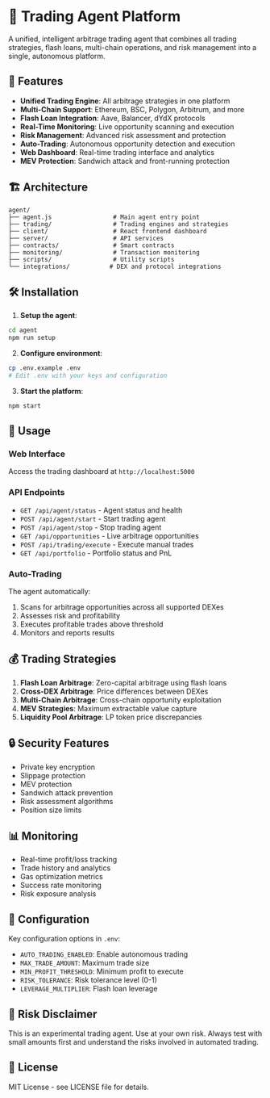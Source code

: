
# 🤖 Trading Agent Platform

A unified, intelligent arbitrage trading agent that combines all trading strategies, flash loans, multi-chain operations, and risk management into a single, autonomous platform.

## 🚀 Features

- **Unified Trading Engine**: All arbitrage strategies in one platform
- **Multi-Chain Support**: Ethereum, BSC, Polygon, Arbitrum, and more
- **Flash Loan Integration**: Aave, Balancer, dYdX protocols
- **Real-Time Monitoring**: Live opportunity scanning and execution
- **Risk Management**: Advanced risk assessment and protection
- **Auto-Trading**: Autonomous opportunity detection and execution
- **Web Dashboard**: Real-time trading interface and analytics
- **MEV Protection**: Sandwich attack and front-running protection

## 🏗️ Architecture

```
agent/
├── agent.js                 # Main agent entry point
├── trading/                 # Trading engines and strategies
├── client/                  # React frontend dashboard
├── server/                  # API services
├── contracts/               # Smart contracts
├── monitoring/              # Transaction monitoring
├── scripts/                 # Utility scripts
└── integrations/           # DEX and protocol integrations
```

## 🛠️ Installation

1. **Setup the agent**:
```bash
cd agent
npm run setup
```

2. **Configure environment**:
```bash
cp .env.example .env
# Edit .env with your keys and configuration
```

3. **Start the platform**:
```bash
npm start
```

## 🎯 Usage

### Web Interface
Access the trading dashboard at `http://localhost:5000`

### API Endpoints

- `GET /api/agent/status` - Agent status and health
- `POST /api/agent/start` - Start trading agent
- `POST /api/agent/stop` - Stop trading agent
- `GET /api/opportunities` - Live arbitrage opportunities
- `POST /api/trading/execute` - Execute manual trades
- `GET /api/portfolio` - Portfolio status and PnL

### Auto-Trading

The agent automatically:
1. Scans for arbitrage opportunities across all supported DEXes
2. Assesses risk and profitability
3. Executes profitable trades above threshold
4. Monitors and reports results

## 💰 Trading Strategies

1. **Flash Loan Arbitrage**: Zero-capital arbitrage using flash loans
2. **Cross-DEX Arbitrage**: Price differences between DEXes
3. **Multi-Chain Arbitrage**: Cross-chain opportunity exploitation
4. **MEV Strategies**: Maximum extractable value capture
5. **Liquidity Pool Arbitrage**: LP token price discrepancies

## 🔒 Security Features

- Private key encryption
- Slippage protection
- MEV protection
- Sandwich attack prevention
- Risk assessment algorithms
- Position size limits

## 📊 Monitoring

- Real-time profit/loss tracking
- Trade history and analytics
- Gas optimization metrics
- Success rate monitoring
- Risk exposure analysis

## 🔧 Configuration

Key configuration options in `.env`:

- `AUTO_TRADING_ENABLED`: Enable autonomous trading
- `MAX_TRADE_AMOUNT`: Maximum trade size
- `MIN_PROFIT_THRESHOLD`: Minimum profit to execute
- `RISK_TOLERANCE`: Risk tolerance level (0-1)
- `LEVERAGE_MULTIPLIER`: Flash loan leverage

## 🚨 Risk Disclaimer

This is an experimental trading agent. Use at your own risk. Always test with small amounts first and understand the risks involved in automated trading.

## 📝 License

MIT License - see LICENSE file for details.
